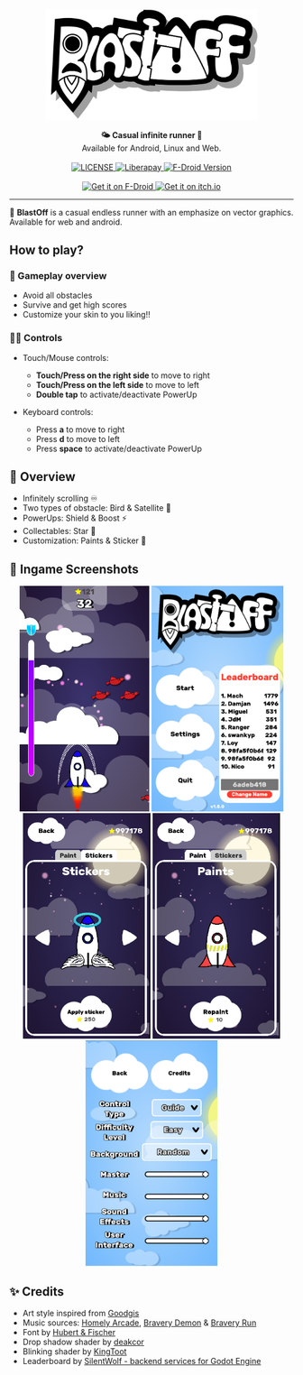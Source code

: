 <p align="center">
    <img src="https://raw.githubusercontent.com/Ranger-NF/BlastOff/main/UI/title.svg" width="375" title="BlastOff Logo" />
</p>

<div align="center">
    <strong>🌤 Casual infinite runner 🌃</strong></br>
    <syb>Available for Android, Linux and Web.</sub>
</div>
<br>

<div align="center">
  <a href="LICENSE">
    <img src="https://img.shields.io/github/license/Ranger-NF/BlastOff.svg" alt="LICENSE">
  </a>
  <a href="https://liberapay.com/markusfisch/">
    <img src="https://liberapay.com/assets/widgets/donate.svg" height="22" alt="Liberapay">
  </a>
  <a href="https://f-droid.org/en/packages/com.ranger.blastoff/">
    <img src="https://img.shields.io/f-droid/v/com.ranger.blastoff" alt="F-Droid Version">
  </a>
</div>
<br>

<div align="center">
  <a href="https://f-droid.org/en/packages/com.ranger.blastoff/">
    <img src="https://upload.wikimedia.org/wikipedia/commons/a/a3/Get_it_on_F-Droid_%28material_design%29.svg" alt="Get it on F-Droid" height="60">
  </a>
  <a href="https://ranger-nf.itch.io/blastoff">
    <img src="https://static.itch.io/images/badge-color.svg" alt="Get it on itch.io" height="60">
  </a>
</div>

---

🚀 **BlastOff** is a casual endless runner with an emphasize on vector graphics. Available for web and android.


## How to play?
### 🎰 Gameplay overview
- Avoid all obstacles
- Survive and get high scores
- Customize your skin to you liking!!

### 👨‍💻 Controls
- Touch/Mouse controls:
  - **Touch/Press on the right side** to move to right
  - **Touch/Press on the left side** to move to left
  - **Double tap** to activate/deactivate PowerUp

- Keyboard controls:
  - Press **a** to move to right
  - Press **d** to move to left
  - Press **space** to activate/deactivate PowerUp

## 🔎 Overview

- Infinitely scrolling ♾
- Two types of obstacle: Bird & Satellite 🚏
- PowerUps: Shield & Boost ⚡
- Collectables: Star 🌟
- Customization: Paints & Sticker 🎨

## 📸 Ingame Screenshots

<p align="center">
    <img src="https://raw.githubusercontent.com/Ranger-NF/BlastOff/main/Docs/Screenshots/latest/1.png" width="auto" height="400">
    <img src="https://raw.githubusercontent.com/Ranger-NF/BlastOff/main/Docs/Screenshots/latest/2.png" width="auto" height="400">
    <img src="https://raw.githubusercontent.com/Ranger-NF/BlastOff/main/Docs/Screenshots/latest/3.png" width="auto" height="400">
    <img src="https://raw.githubusercontent.com/Ranger-NF/BlastOff/main/Docs/Screenshots/latest/4.png" width="auto" height="400">
    <img src="https://raw.githubusercontent.com/Ranger-NF/BlastOff/main/Docs/Screenshots/latest/5.png" width="auto" height="400">
</p>

## ✨ Credits

- Art style inspired from [Goodgis](https://goodgis.fun/)
- Music sources: [Homely Arcade](https://opengameart.org/content/homely-arcade), [Bravery Demon](https://opengameart.org/content/bravery-demon) & [Bravery Run](https://opengameart.org/content/bravery-run)
- Font by [Hubert & Fischer](https://www.fontsquirrel.com/fonts/rubik)
- Drop shadow shader by [deakcor](https://godotshaders.com/shader/shadow-2d/)
- Blinking shader by [KingToot](https://godotshaders.com/shader/radar-blip/)
- Leaderboard by [SilentWolf - backend services for Godot Engine](https://silentwolf.com/leaderboard)
